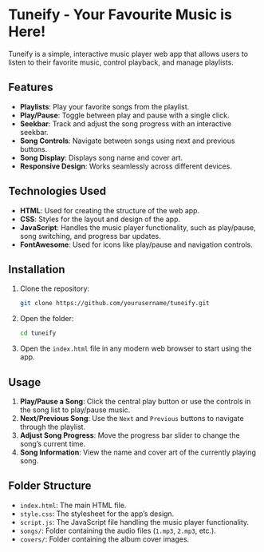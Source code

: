 
# Tuneify - Your Favourite Music is Here!

Tuneify is a simple, interactive music player web app that allows users to listen to their favorite music, control playback, and manage playlists.

## Features

- **Playlists**: Play your favorite songs from the playlist.
- **Play/Pause**: Toggle between play and pause with a single click.
- **Seekbar**: Track and adjust the song progress with an interactive seekbar.
- **Song Controls**: Navigate between songs using next and previous buttons.
- **Song Display**: Displays song name and cover art.
- **Responsive Design**: Works seamlessly across different devices.

## Technologies Used

- **HTML**: Used for creating the structure of the web app.
- **CSS**: Styles for the layout and design of the app.
- **JavaScript**: Handles the music player functionality, such as play/pause, song switching, and progress bar updates.
- **FontAwesome**: Used for icons like play/pause and navigation controls.

## Installation

1. Clone the repository:
   ```bash
   git clone https://github.com/yourusername/tuneify.git
   ```

2. Open the folder:
   ```bash
   cd tuneify
   ```

3. Open the `index.html` file in any modern web browser to start using the app.

## Usage

1. **Play/Pause a Song**: Click the central play button or use the controls in the song list to play/pause music.
2. **Next/Previous Song**: Use the `Next` and `Previous` buttons to navigate through the playlist.
3. **Adjust Song Progress**: Move the progress bar slider to change the song’s current time.
4. **Song Information**: View the name and cover art of the currently playing song.

## Folder Structure

- `index.html`: The main HTML file.
- `style.css`: The stylesheet for the app’s design.
- `script.js`: The JavaScript file handling the music player functionality.
- `songs/`: Folder containing the audio files (`1.mp3`, `2.mp3`, etc.).
- `covers/`: Folder containing the album cover images.


